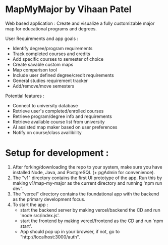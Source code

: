 # MapMyMajor by Vihaan Patel
Web based application : Create and visualize a fully customizable major map for educational programs and degrees.  

User Requirements and app goals : 
  - Identify degree/program requirements
  - Track completed courses and credits
  - Add specific courses to semester of choice
  - Create savable custom maps
  - Map comparison tool
  - Include user defined degree/credit requirements
  - General studies requirement tracker
  - Add/remove/move semesters

Potential features : 
  - Connect to university database
  - Retrieve user's completed/enrolled courses
  - Retrieve program/degree info and requirements
  - Retrieve available course list from university
  - AI assisted map maker based on user preferences
  - Notify on course/class availibility

# Setup for development :

1. After forking/downloading the repo to your system, make sure you have installed Node, Java, and PostgreSQL (+ pgAdmin for convenience).
2. The "v1" directory contains the first UI prototype of the app. Run this by making v1/map-my-major as the current directory and running 'npm run dev'.
3. The "vercel" directory contains the foundational app with the backend as the primary development focus.
4. To start the app :
   - start the backend server by making vercel/backend the CD and run 'node src/index.js'.
   - start the frontend by making vercel/frontend as the CD and run 'npm start'.
   - App should pop up in your browser, if not, go to "http://localhost:3000/auth".
